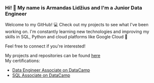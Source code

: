 ### Hi! :wave: My name is Armandas Lidžius and I'm a Junior Data Engineer

Welcome to my GitHub! :computer: Check out my projects to see what I've been working on.
I'm constantly learning new technologies and improving my skills in SQL,
Python and cloud platforms like Google Cloud :floppy_disk:

Feel free to connect if you're interested!

My projects and repositories can be found [here](https://github.com/armandaslid?tab=repositories)  
My certifications:
- [Data Engineer Associate on DataCamp](https://www.datacamp.com/certificate/DEA0010649662241)
- [SQL Associate on DataCamp](https://www.datacamp.com/certificate/SQA0010389827203)
